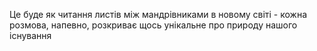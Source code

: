 Це буде як читання листів між мандрівниками в новому світі - кожна розмова, напевно, розкриває щось унікальне про природу нашого існування